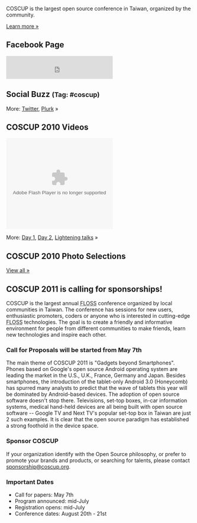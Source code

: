 <div id="sidebar2" class="hideInMobile">
	<div class="intro">
		<p>COSCUP is the largest open source conference in Taiwan, organized by the community.</p>
		<p class="more"><a href="about/">Learn more »</a></p>
	</div>
	<h2>Facebook Page</h2>
	<iframe src="https://www.facebook.com/plugins/likebox.php?href=https%3A%2F%2Fwww.facebook.com%2Fcoscup&amp;width=288&amp;colorscheme=light&amp;show_faces=false&amp;stream=false&amp;header=true&amp;height=62" scrolling="no" frameborder="0" style="border:none; overflow:hidden; width:288px; height:62px; background-color: #fff"></iframe>
	<h2>Social Buzz <small>(Tag: #coscup)</small></h2>
	<div class="socialbuzz"></div>
	<p class="more">More: <a href="https://search.twitter.com/search?q=coscup+OR+from%3Acoscup">Twitter</a>, <a href="http://www.plurk.com/psearch#q=COSCUP">Plurk</a> »</p>
	<h2>COSCUP 2010 Videos</h2>
    <object width="288" height="246" class="video">
      <param name="movie" value="http://www.youtube.com/p/74F06EB83BBBC445?hl=en&fs=1"></param>
      <param name="allowFullScreen" value="true"></param>
      <param name="allowscriptaccess" value="always"></param>
      <embed src="http://www.youtube.com/p/74F06EB83BBBC445?hl=en&fs=1" type="application/x-shockwave-flash" width="288" height="246" allowscriptaccess="always" allowfullscreen="true"></embed>
    </object>
    <p class="more">More: 
        <a href="http://www.youtube.com/view_play_list?p=6B44377354D83D41">Day 1</a>, 
        <a href="http://www.youtube.com/view_play_list?p=31632A9DC6140024">Day 2</a>, 
        <a href="http://www.youtube.com/view_play_list?p=C56D2E96312D2A53">Lightening talks</a> »
    </p>
	<h2>COSCUP 2010 Photo Selections</h2>
	<div class="images"></div>
	<p class="more"><a href="http://www.flickr.com/groups/coscup2010-selection/pool/">View all »</a></p>
</div>

## COSCUP 2011 is calling for sponsorships!

COSCUP is the largest annual <abbr title="Free/Libre/Open Source Software">FLOSS</abbr> conference organized by local communities in Taiwan. The conference has sessions for new users, enthusiastic promoters, coders or anyone who is interested in cutting-edge <abbr title="Free/Libre/Open Source Software">FLOSS</abbr> technologies. The goal is to create a friendly and informative environment for people from different communities to make friends, learn new technologies and inspire each other.

### Call for Proposals will be started from May 7th

The main theme of COSCUP 2011 is "Gadgets beyond Smartphones". Phones
based on Google's open source Android operating system are leading the market in the
U.S., U.K., France, Germany and Japan. Besides smartphones, the
introduction of the tablet-only Android 3.0 (Honeycomb) has spurred many
analysts to predict that the wave of tablets this year will be dominated by
Android-based devices. The adoption of open source software doesn't stop
there. Televisions, set-top boxes, in-car information systems, medical
hand-held devices are all being built with open source software -- Google
TV and Next TV's popular set-top box in Taiwan are just 2 such examples. It is
clear that the open source paradigm has established a strong foothold in the
device space.

### Sponsor COSCUP

If your organization identify with the Open Source philosophy,
or prefer to promote your brands and products,
or searching for talents, please contact <sponsorship@coscup.org>.

### Important Dates

* Call for papers: May 7th
* Program announced: mid-July
* Registration opens: mid-July
* Conference dates: August 20th - 21st
